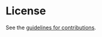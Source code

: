 # License

See the
[guidelines for contributions](https://github.com/CBonnell/caa-issueemail/blob/main/CONTRIBUTING.md).
